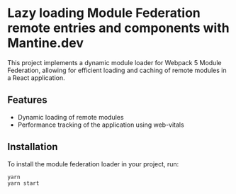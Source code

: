 # Lazy loading Module Federation remote entries and components with Mantine.dev

This project implements a dynamic module loader for Webpack 5 Module Federation, allowing for efficient loading and caching of remote modules in a React application.

## Features

- Dynamic loading of remote modules
- Performance tracking of the application using web-vitals

## Installation

To install the module federation loader in your project, run:

```
yarn
yarn start
```
